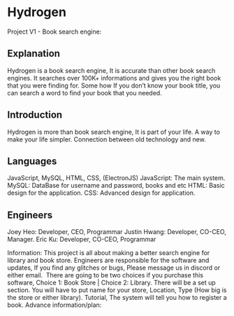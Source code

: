 # Hydrogen
Project V1 - Book search engine:

## Explanation
Hydrogen is a book search engine, It is accurate than other book search engines. It searches over 100K+ informations and gives you the right book that you were finding for. Some how If you don’t know your book title, you can search a word to find your book that you needed.

## Introduction
Hydrogen is more than book search engine, It is part of your life. A way to make your life simpler. Connection between old technology and new.

## Languages
JavaScript, MySQL, HTML, CSS, (ElectronJS) JavaScript: The main system.
MySQL: DataBase for username and password, books and etc HTML: Basic design for the application. CSS: Advanced design for application.

## Engineers
Joey Heo: Developer, CEO, Programmar Justin Hwang: Developer, CO-CEO, Manager. Eric Ku: Developer, CO-CEO, Programmar

Information: This project is all about making a better search engine for library and book store. Engineers are responsible for the software and updates, If you find any glitches or bugs, Please message us in discord or either email.  There are going to be two choices if you purchase this software, Choice 1: Book Store | Choice 2: Library. 
There will be a set up section. You will have to put name for your store, Location, Type (How big is the store or either library). 
Tutorial, The system will tell you how to register a book. 
Advance information/plan: 

